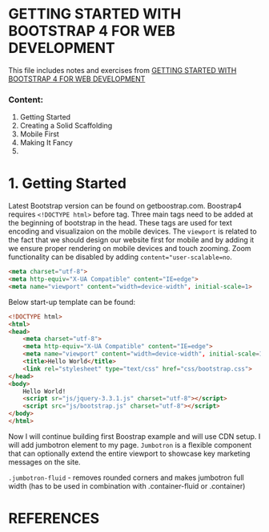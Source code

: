 # GETTING STARTED WITH BOOTSTRAP 4 FOR WEB DEVELOPMENT

This file includes notes and exercises from [GETTING STARTED WITH BOOTSTRAP 4 FOR WEB DEVELOPMENT](https://www.safaribooksonline.com/library/view/getting-started-with/9781788999113/video1_1.html?autoStart=True)

### Content:
1. Getting Started
2. Creating a Solid Scaffolding
3. Mobile First
4. Making It Fancy
5.


# 1. Getting Started

Latest Bootstrap version can be found on getboostrap.com. Boostrap4 requires ``<!DOCTYPE html>`` before <html> tag.
Three main tags need to be added at the beginning  of bootstrap in the head. These tags are used for text encoding and visualizaion on the mobile devices. The ``viewport`` is related to the fact that we should design our website first for mobile and by adding it we ensure proper rendering on mobile devices and touch zooming. Zoom functionality can be disabled by adding ``content="user-scalable=no``.

```html
<meta charset="utf-8">
<meta http-equiv="X-UA Compatible" content="IE=edge">
<meta name="viewport" content="width=device-width", initial-scale=1>
```

Below start-up template can be found:

```html
<!DOCTYPE html>
<html>
<head>
	<meta charset="utf-8">
	<meta http-equiv="X-UA Compatible" content="IE=edge">
	<meta name="viewport" content="width=device-width", initial-scale=1>
	<title>Hello World</title>
	<link rel="stylesheet" type="text/css" href="css/bootstrap.css">
</head>
<body>
	Hello World!
	<script sr="js/jquery-3.3.1.js" charset="utf-8"></script>
	<script src="js/bootstrap.js" charset="utf-8"></script>
</body>
</html>
```
Now I will continue building first Boostrap example and will use CDN setup. I will add jumbotron element to my page.
``Jumbotron`` is a  flexible component that can optionally extend the entire viewport to showcase key marketing messages on the site.

``.jumbotron-fluid`` - removes rounded corners and makes jumbotron full width (has to be used in combination with .container-fluid or .container)



# REFERENCES
